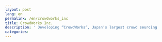 ```yaml
---
layout: post
lang: en
permalink: /en/crowdworks_inc
title: CrowdWorks Inc.
description: ' Developing “CrowdWorks”, Japan’s largest crowd sourcing service. (Hiring) '
categories: 
---
```

